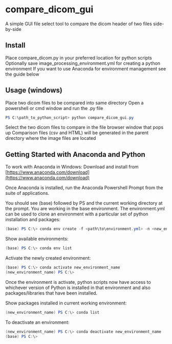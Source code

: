 # compare_dicom_gui

A simple GUI file select tool to compare the dicom header of two files side-by-side

## Install

Place compare_dicom.py in your preferred location for python scripts
Optionally save image_processing_environment.yml for creating a python environment
If you want to use Anaconda for environment management see the guide below

## Usage (windows)

Place two dicom files to be compared into same directory
Open a powershell or cmd window and run the .py file

```powershell
PS C:\path_to_python_script> python compare_dicom_gui.py
```

Select the two dicom files to compare in the file browser window that pops up
Comparison files (csv and HTML) will be generated in the parent directory where the image files are located

## Getting Started with Anaconda and Python

To work with Anaconda in Windows:
Download and install from [https://www.anaconda.com/download](https://www.anaconda.com/download)

Once Anaconda is installed, run the Anaconda Powershell Prompt from the suite of applications.

You should see (base) followed by PS and the current working directory at the prompt. You are working in the base environment. The environment.yml can be used to clone an environment with a particular set of python installation and packages:

```powershell
(base) PS C:\> conda env create -f <path\to\environment.yml> -n <new_environment_name>
```

Show available environments:

```powershell
(base) PS C:\> conda env list
```

Activate the newly created environment:

```powershell
(base) PS C:\> conda activate new_environment_name
(new_environment_name) PS C:\>
```

Once the environment is activate, python scripts now have access to whichever version of Python is installed in that environment and also packages/libraries that have been installed.

Show packages installed in current working environment:

```powershell
(new_environment_name) PS C:\> conda list
```

To deactivate an environment:

```powershell
(new_environment_name) PS C:\> conda deactivate new_environment_name
(base) PS C:\>
```
